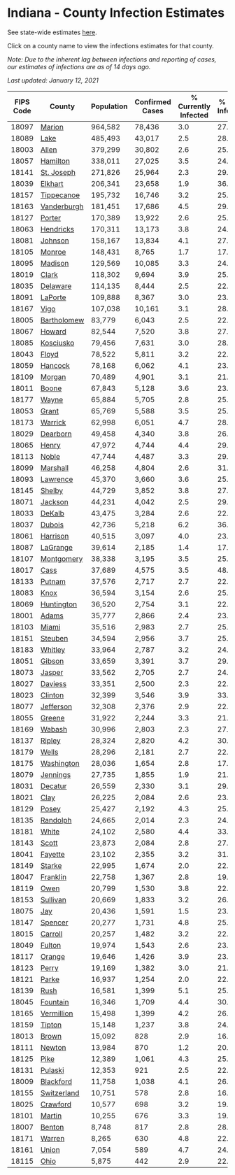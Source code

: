 # Indiana - County Infection Estimates

See state-wide estimates [here](/infections/us-in).

Click on a county name to view the infections estimates for that county.

*Note: Due to the inherent lag between infections and reporting of cases, our estimates of infections are as of 14 days ago.*

*Last updated: January 12, 2021*

|   FIPS Code |                     County |   Population |   Confirmed Cases |   % Currently Infected |   % Total Infected |
|-------------|----------------------------|--------------|-------------------|------------------------|--------------------|
|       18097 |           [Marion](marion) |      964,582 |            78,436 |                    3.0 |               27.2 |
|       18089 |               [Lake](lake) |      485,493 |            43,017 |                    2.5 |               28.6 |
|       18003 |             [Allen](allen) |      379,299 |            30,802 |                    2.6 |               25.0 |
|       18057 |       [Hamilton](hamilton) |      338,011 |            27,025 |                    3.5 |               24.5 |
|       18141 |   [St. Joseph](st.-joseph) |      271,826 |            25,964 |                    2.3 |               29.8 |
|       18039 |         [Elkhart](elkhart) |      206,341 |            23,658 |                    1.9 |               36.1 |
|       18157 |   [Tippecanoe](tippecanoe) |      195,732 |            16,746 |                    3.2 |               25.5 |
|       18163 | [Vanderburgh](vanderburgh) |      181,451 |            17,686 |                    4.5 |               29.0 |
|       18127 |           [Porter](porter) |      170,389 |            13,922 |                    2.6 |               25.0 |
|       18063 |     [Hendricks](hendricks) |      170,311 |            13,173 |                    3.8 |               24.8 |
|       18081 |         [Johnson](johnson) |      158,167 |            13,834 |                    4.1 |               27.6 |
|       18105 |           [Monroe](monroe) |      148,431 |             8,765 |                    1.7 |               17.8 |
|       18095 |         [Madison](madison) |      129,569 |            10,085 |                    3.3 |               24.4 |
|       18019 |             [Clark](clark) |      118,302 |             9,694 |                    3.9 |               25.2 |
|       18035 |       [Delaware](delaware) |      114,135 |             8,444 |                    2.5 |               22.6 |
|       18091 |         [LaPorte](laporte) |      109,888 |             8,367 |                    3.0 |               23.5 |
|       18167 |               [Vigo](vigo) |      107,038 |            10,161 |                    3.1 |               28.4 |
|       18005 | [Bartholomew](bartholomew) |       83,779 |             6,043 |                    2.5 |               22.9 |
|       18067 |           [Howard](howard) |       82,544 |             7,520 |                    3.8 |               27.8 |
|       18085 |     [Kosciusko](kosciusko) |       79,456 |             7,631 |                    3.0 |               28.5 |
|       18043 |             [Floyd](floyd) |       78,522 |             5,811 |                    3.2 |               22.9 |
|       18059 |         [Hancock](hancock) |       78,168 |             6,062 |                    4.1 |               23.9 |
|       18109 |           [Morgan](morgan) |       70,489 |             4,901 |                    3.1 |               21.4 |
|       18011 |             [Boone](boone) |       67,843 |             5,128 |                    3.6 |               23.7 |
|       18177 |             [Wayne](wayne) |       65,884 |             5,705 |                    2.8 |               25.9 |
|       18053 |             [Grant](grant) |       65,769 |             5,588 |                    3.5 |               25.8 |
|       18173 |         [Warrick](warrick) |       62,998 |             6,051 |                    4.7 |               28.7 |
|       18029 |       [Dearborn](dearborn) |       49,458 |             4,340 |                    3.8 |               26.8 |
|       18065 |             [Henry](henry) |       47,972 |             4,744 |                    4.4 |               29.8 |
|       18113 |             [Noble](noble) |       47,744 |             4,487 |                    3.3 |               29.0 |
|       18099 |       [Marshall](marshall) |       46,258 |             4,804 |                    2.6 |               31.9 |
|       18093 |       [Lawrence](lawrence) |       45,370 |             3,660 |                    3.6 |               25.0 |
|       18145 |           [Shelby](shelby) |       44,729 |             3,852 |                    3.8 |               27.6 |
|       18071 |         [Jackson](jackson) |       44,231 |             4,042 |                    2.5 |               29.4 |
|       18033 |           [DeKalb](dekalb) |       43,475 |             3,284 |                    2.6 |               22.6 |
|       18037 |           [Dubois](dubois) |       42,736 |             5,218 |                    6.2 |               36.8 |
|       18061 |       [Harrison](harrison) |       40,515 |             3,097 |                    4.0 |               23.6 |
|       18087 |       [LaGrange](lagrange) |       39,614 |             2,185 |                    1.4 |               17.2 |
|       18107 |   [Montgomery](montgomery) |       38,338 |             3,195 |                    3.5 |               25.7 |
|       18017 |               [Cass](cass) |       37,689 |             4,575 |                    3.5 |               48.7 |
|       18133 |           [Putnam](putnam) |       37,576 |             2,717 |                    2.7 |               22.2 |
|       18083 |               [Knox](knox) |       36,594 |             3,154 |                    2.6 |               25.7 |
|       18069 |   [Huntington](huntington) |       36,520 |             2,754 |                    3.1 |               22.1 |
|       18001 |             [Adams](adams) |       35,777 |             2,866 |                    2.4 |               23.8 |
|       18103 |             [Miami](miami) |       35,516 |             2,983 |                    2.7 |               25.9 |
|       18151 |         [Steuben](steuben) |       34,594 |             2,956 |                    3.7 |               25.7 |
|       18183 |         [Whitley](whitley) |       33,964 |             2,787 |                    3.2 |               24.2 |
|       18051 |           [Gibson](gibson) |       33,659 |             3,391 |                    3.7 |               29.5 |
|       18073 |           [Jasper](jasper) |       33,562 |             2,705 |                    2.7 |               24.3 |
|       18027 |         [Daviess](daviess) |       33,351 |             2,500 |                    2.3 |               22.9 |
|       18023 |         [Clinton](clinton) |       32,399 |             3,546 |                    3.9 |               33.6 |
|       18077 |     [Jefferson](jefferson) |       32,308 |             2,376 |                    2.9 |               22.0 |
|       18055 |           [Greene](greene) |       31,922 |             2,244 |                    3.3 |               21.7 |
|       18169 |           [Wabash](wabash) |       30,996 |             2,803 |                    2.3 |               27.4 |
|       18137 |           [Ripley](ripley) |       28,324 |             2,820 |                    4.2 |               30.7 |
|       18179 |             [Wells](wells) |       28,296 |             2,181 |                    2.7 |               22.7 |
|       18175 |   [Washington](washington) |       28,036 |             1,654 |                    2.8 |               17.9 |
|       18079 |       [Jennings](jennings) |       27,735 |             1,855 |                    1.9 |               21.1 |
|       18031 |         [Decatur](decatur) |       26,559 |             2,330 |                    3.1 |               29.6 |
|       18021 |               [Clay](clay) |       26,225 |             2,084 |                    2.6 |               23.6 |
|       18129 |             [Posey](posey) |       25,427 |             2,192 |                    4.3 |               25.5 |
|       18135 |       [Randolph](randolph) |       24,665 |             2,014 |                    2.3 |               24.5 |
|       18181 |             [White](white) |       24,102 |             2,580 |                    4.4 |               33.6 |
|       18143 |             [Scott](scott) |       23,873 |             2,084 |                    2.8 |               27.0 |
|       18041 |         [Fayette](fayette) |       23,102 |             2,355 |                    3.2 |               31.2 |
|       18149 |           [Starke](starke) |       22,995 |             1,674 |                    2.0 |               22.0 |
|       18047 |       [Franklin](franklin) |       22,758 |             1,367 |                    2.8 |               19.9 |
|       18119 |               [Owen](owen) |       20,799 |             1,530 |                    3.8 |               22.0 |
|       18153 |       [Sullivan](sullivan) |       20,669 |             1,833 |                    3.2 |               26.5 |
|       18075 |                 [Jay](jay) |       20,436 |             1,591 |                    1.5 |               23.7 |
|       18147 |         [Spencer](spencer) |       20,277 |             1,731 |                    4.8 |               25.0 |
|       18015 |         [Carroll](carroll) |       20,257 |             1,482 |                    3.2 |               22.6 |
|       18049 |           [Fulton](fulton) |       19,974 |             1,543 |                    2.6 |               23.3 |
|       18117 |           [Orange](orange) |       19,646 |             1,426 |                    3.9 |               23.2 |
|       18123 |             [Perry](perry) |       19,169 |             1,382 |                    3.0 |               21.4 |
|       18121 |             [Parke](parke) |       16,937 |             1,254 |                    2.0 |               22.2 |
|       18139 |               [Rush](rush) |       16,581 |             1,399 |                    5.1 |               25.5 |
|       18045 |       [Fountain](fountain) |       16,346 |             1,709 |                    4.4 |               30.8 |
|       18165 |   [Vermillion](vermillion) |       15,498 |             1,399 |                    4.2 |               26.6 |
|       18159 |           [Tipton](tipton) |       15,148 |             1,237 |                    3.8 |               24.5 |
|       18013 |             [Brown](brown) |       15,092 |               828 |                    2.9 |               16.7 |
|       18111 |           [Newton](newton) |       13,984 |               870 |                    1.2 |               20.5 |
|       18125 |               [Pike](pike) |       12,389 |             1,061 |                    4.3 |               25.1 |
|       18131 |         [Pulaski](pulaski) |       12,353 |               921 |                    2.5 |               22.9 |
|       18009 |     [Blackford](blackford) |       11,758 |             1,038 |                    4.1 |               26.1 |
|       18155 | [Switzerland](switzerland) |       10,751 |               578 |                    2.8 |               16.4 |
|       18025 |       [Crawford](crawford) |       10,577 |               698 |                    3.2 |               19.8 |
|       18101 |           [Martin](martin) |       10,255 |               676 |                    3.3 |               19.6 |
|       18007 |           [Benton](benton) |        8,748 |               817 |                    2.8 |               28.2 |
|       18171 |           [Warren](warren) |        8,265 |               630 |                    4.8 |               22.7 |
|       18161 |             [Union](union) |        7,054 |               589 |                    4.7 |               24.8 |
|       18115 |               [Ohio](ohio) |        5,875 |               442 |                    2.9 |               22.7 |